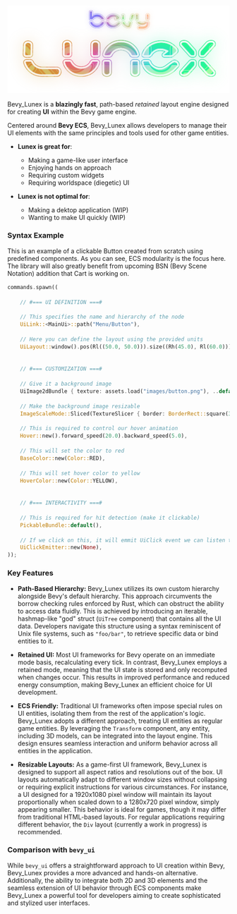 ![Logo](images/bevy_lunex.png)

Bevy_Lunex is a **blazingly fast**, path-based *retained* layout engine designed for creating **UI** within the Bevy game engine.

Centered around **Bevy ECS**, Bevy_Lunex allows developers to manage their UI elements with the same principles and tools used for other game entities.

- **Lunex is great for**:
	- Making a game-like user interface
	- Enjoying hands on approach
	- Requiring custom widgets
	- Requiring worldspace (diegetic) UI

- **Lunex is not optimal for**:
	- Making a dektop application (WIP)
	- Wanting to make UI quickly (WIP)


### Syntax Example

This is an example of a clickable Button created from scratch using predefined components.
As you can see, ECS modularity is the focus here. The library will also greatly benefit from upcoming
BSN (Bevy Scene Notation) addition that Cart is working on.

```rust
commands.spawn((

	// #=== UI DEFINITION ===#

	// This specifies the name and hierarchy of the node
	UiLink::<MainUi>::path("Menu/Button"),

	// Here you can define the layout using the provided units
	UiLayout::window().pos(Rl((50.0, 50.0))).size((Rh(45.0), Rl(60.0))).pack(),


	// #=== CUSTOMIZATION ===#

	// Give it a background image
	UiImage2dBundle { texture: assets.load("images/button.png"), ..default() },

	// Make the background image resizable
	ImageScaleMode::Sliced(TextureSlicer { border: BorderRect::square(32.0), ..default() }),

	// This is required to control our hover animation
	Hover::new().forward_speed(20.0).backward_speed(5.0),

	// This will set the color to red
	BaseColor::new(Color::RED),

	// This will set hover color to yellow
	HoverColor::new(Color::YELLOW),


	// #=== INTERACTIVITY ===#

	// This is required for hit detection (make it clickable)
	PickableBundle::default(),

	// If we click on this, it will emmit UiClick event we can listen to
	UiClickEmitter::new(None),
));
```

### Key Features

- **Path-Based Hierarchy:**
	Bevy_Lunex utilizes its own custom hierarchy alongside Bevy's default hierarchy. This approach circumvents the borrow checking rules enforced by Rust, which can obstruct the ability to access data fluidly. This is achieved by introducing an iterable, hashmap-like "god" struct (`UiTree` component) that contains all the UI data. Developers navigate this structure using a syntax reminiscent of Unix file systems, such as `"foo/bar"`, to retrieve specific data or bind entities to it.

- **Retained UI:**
	Most UI frameworks for Bevy operate on an immediate mode basis, recalculating every tick. In contrast, Bevy_Lunex employs a retained mode, meaning that the UI state is stored and only recomputed when changes occur. This results in improved performance and reduced energy consumption, making Bevy_Lunex an efficient choice for UI development.

- **ECS Friendly:**
	Traditional UI frameworks often impose special rules on UI entities, isolating them from the rest of the application's logic. Bevy_Lunex adopts a different approach, treating UI entities as regular game entities. By leveraging the `Transform` component, any entity, including 3D models, can be integrated into the layout engine. This design ensures seamless interaction and uniform behavior across all entities in the application.

- **Resizable Layouts:**
	As a game-first UI framework, Bevy_Lunex is designed to support all aspect ratios and resolutions out of the box. UI layouts automatically adapt to different window sizes without collapsing or requiring explicit instructions for various circumstances. For instance, a UI designed for a 1920x1080 pixel window will maintain its layout proportionally when scaled down to a 1280x720 pixel window, simply appearing smaller. This behavior is ideal for games, though it may differ from traditional HTML-based layouts. For regular applications requiring different behavior, the `Div` layout (currently a work in progress) is recommended.

### Comparison with `bevy_ui`

While `bevy_ui` offers a straightforward approach to UI creation within Bevy, Bevy_Lunex provides a more advanced and hands-on alternative. Additionally, the ability to integrate both 2D and 3D elements and the seamless extension of UI behavior through ECS components make Bevy_Lunex a powerful tool for developers aiming to create sophisticated and stylized user interfaces.
